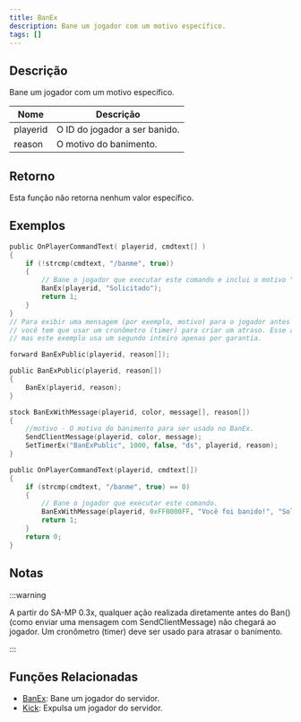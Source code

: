```yaml
---
title: BanEx
description: Bane um jogador com um motivo específico.
tags: []
---
```


## Descrição

Bane um jogador com um motivo específico.

| Nome     | Descrição                     |
| -------- | ----------------------------- |
| playerid | O ID do jogador a ser banido. |
| reason   | O motivo do banimento.        |

## Retorno

Esta função não retorna nenhum valor específico.

## Exemplos

```c
public OnPlayerCommandText( playerid, cmdtext[] )
{
    if (!strcmp(cmdtext, "/banme", true))
    {
        // Bane o jogador que executar este comando e inclui o motivo "Solicitado".
        BanEx(playerid, "Solicitado");
        return 1;
    }
}
// Para exibir uma mensagem (por exemplo, motivo) para o jogador antes que a conexão seja fechada
// você tem que usar um cronômetro (timer) para criar um atraso. Esse atraso precisa ser de apenas alguns milissegundos,
// mas este exemplo usa um segundo inteiro apenas por garantia.

forward BanExPublic(playerid, reason[]);

public BanExPublic(playerid, reason[])
{
    BanEx(playerid, reason);
}

stock BanExWithMessage(playerid, color, message[], reason[])
{
    //motivo - O motivo do banimento para ser usado no BanEx.
    SendClientMessage(playerid, color, message);
    SetTimerEx("BanExPublic", 1000, false, "ds", playerid, reason);
}

public OnPlayerCommandText(playerid, cmdtext[])
{
    if (strcmp(cmdtext, "/banme", true) == 0)
    {
        // Bane o jogador que executar este comando.
        BanExWithMessage(playerid, 0xFF0000FF, "Você foi banido!", "Solicitado");
        return 1;
    }
    return 0;
}
```

## Notas

:::warning

A partir do SA-MP 0.3x, qualquer ação realizada diretamente antes do Ban() (como enviar uma mensagem com SendClientMessage) não chegará ao jogador. Um cronômetro (timer) deve ser usado para atrasar o banimento.

:::

## Funções Relacionadas

- [BanEx](../functions/Ban.md): Bane um jogador do servidor.
- [Kick](../functions/Kick.md): Expulsa um jogador do servidor.
